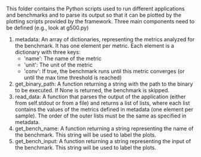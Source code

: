 This folder contains the Python scripts used to run different applications and benchmarks and to parse its output so that it can be plotted by the plotting scripts provided by the framework.
Three main components need to be defined (e.g., look at g500.py)

1. metadata: An array of dictionaries, representing the metrics analyzed for the benchmark. It has one element per metric. Each element is a dictionary
   with three keys:
   - 'name': The name of the metric
   - 'unit': The unit of the metric
   - 'conv': If true, the benchmark runs until this metric converges (or until the max time threshold is reached)
2. get_binary_path: A function returning a string with the path to the binary to be executed. If None is returned, the benchmark is skipped.
3. read_data: A function that parses the output of the application (either from self.stdout or from a file) and returns a list of lists, where each list
   contains the values of the metrics defined in metadata (one element per sample).
   The order of the outer lists must be the same as specified in metadata.
4. get_bench_name: A function returning a string representing the name of the benchmark. This string will be used to label the plots.
5. get_bench_input: A function returning a string representing the input of the benchmark. This string will be used to label the plots.